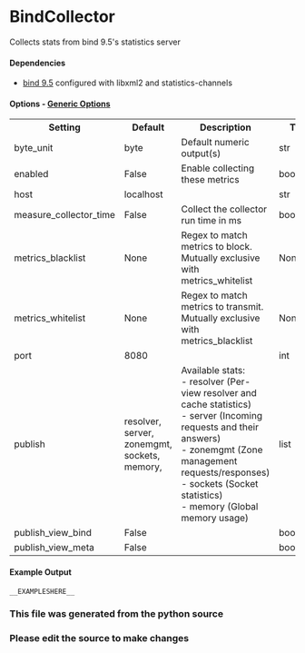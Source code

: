 BindCollector
=====

Collects stats from bind 9.5's statistics server

#### Dependencies

 * [bind 9.5](http://www.isc.org/software/bind/new-features/9.5)
    configured with libxml2 and statistics-channels


#### Options - [Generic Options](Configuration)

<table><tr><th>Setting</th><th>Default</th><th>Description</th><th>Type</th></tr>
<tr><td>byte_unit</td><td>byte</td><td>Default numeric output(s)</td><td>str</td></tr>
<tr><td>enabled</td><td>False</td><td>Enable collecting these metrics</td><td>bool</td></tr>
<tr><td>host</td><td>localhost</td><td></td><td>str</td></tr>
<tr><td>measure_collector_time</td><td>False</td><td>Collect the collector run time in ms</td><td>bool</td></tr>
<tr><td>metrics_blacklist</td><td>None</td><td>Regex to match metrics to block. Mutually exclusive with metrics_whitelist</td><td>NoneType</td></tr>
<tr><td>metrics_whitelist</td><td>None</td><td>Regex to match metrics to transmit. Mutually exclusive with metrics_blacklist</td><td>NoneType</td></tr>
<tr><td>port</td><td>8080</td><td></td><td>int</td></tr>
<tr><td>publish</td><td>resolver, server, zonemgmt, sockets, memory,</td><td>Available stats:<br>
 - resolver (Per-view resolver and cache statistics)<br>
 - server (Incoming requests and their answers)<br>
 - zonemgmt (Zone management requests/responses)<br>
 - sockets (Socket statistics)<br>
 - memory (Global memory usage)<br>
</td><td>list</td></tr>
<tr><td>publish_view_bind</td><td>False</td><td></td><td>bool</td></tr>
<tr><td>publish_view_meta</td><td>False</td><td></td><td>bool</td></tr>
</table>

#### Example Output

```
__EXAMPLESHERE__
```

### This file was generated from the python source
### Please edit the source to make changes

